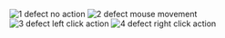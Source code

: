 ![1 defect no action](https://github.com/user-attachments/assets/7aca3436-0a75-46b1-a729-ba49d9cb4151)
![2 defect mouse movement](https://github.com/user-attachments/assets/3cc86100-1327-4565-af9a-d26f6aaad4e7)
![3 defect left click action](https://github.com/user-attachments/assets/4274334a-11c1-4fb7-b215-7b6a76681ce5)
![4 defect right click action](https://github.com/user-attachments/assets/bc38f211-6635-4291-a807-416d68c11ccd)


